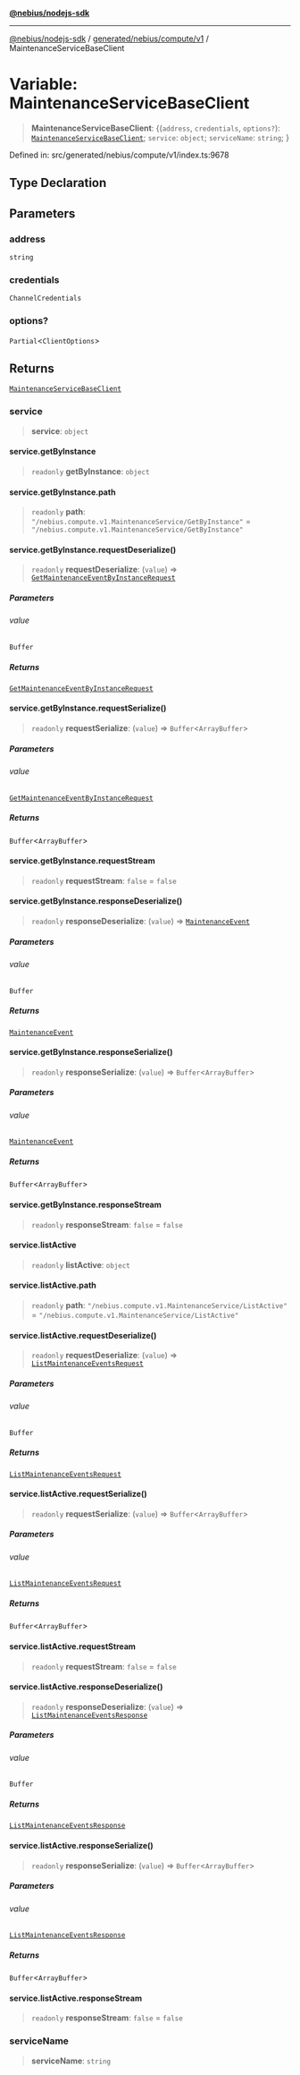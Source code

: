 [**@nebius/nodejs-sdk**](../../../../../README.md)

---

[@nebius/nodejs-sdk](../../../../../README.md) / [generated/nebius/compute/v1](../README.md) / MaintenanceServiceBaseClient

# Variable: MaintenanceServiceBaseClient

> **MaintenanceServiceBaseClient**: \{(`address`, `credentials`, `options?`): [`MaintenanceServiceBaseClient`](../interfaces/MaintenanceServiceBaseClient.md); `service`: `object`; `serviceName`: `string`; \}

Defined in: src/generated/nebius/compute/v1/index.ts:9678

## Type Declaration

## Parameters

### address

`string`

### credentials

`ChannelCredentials`

### options?

`Partial`\<`ClientOptions`\>

## Returns

[`MaintenanceServiceBaseClient`](../interfaces/MaintenanceServiceBaseClient.md)

### service

> **service**: `object`

#### service.getByInstance

> `readonly` **getByInstance**: `object`

#### service.getByInstance.path

> `readonly` **path**: `"/nebius.compute.v1.MaintenanceService/GetByInstance"` = `"/nebius.compute.v1.MaintenanceService/GetByInstance"`

#### service.getByInstance.requestDeserialize()

> `readonly` **requestDeserialize**: (`value`) => [`GetMaintenanceEventByInstanceRequest`](../interfaces/GetMaintenanceEventByInstanceRequest.md)

##### Parameters

###### value

`Buffer`

##### Returns

[`GetMaintenanceEventByInstanceRequest`](../interfaces/GetMaintenanceEventByInstanceRequest.md)

#### service.getByInstance.requestSerialize()

> `readonly` **requestSerialize**: (`value`) => `Buffer`\<`ArrayBuffer`\>

##### Parameters

###### value

[`GetMaintenanceEventByInstanceRequest`](../interfaces/GetMaintenanceEventByInstanceRequest.md)

##### Returns

`Buffer`\<`ArrayBuffer`\>

#### service.getByInstance.requestStream

> `readonly` **requestStream**: `false` = `false`

#### service.getByInstance.responseDeserialize()

> `readonly` **responseDeserialize**: (`value`) => [`MaintenanceEvent`](../interfaces/MaintenanceEvent.md)

##### Parameters

###### value

`Buffer`

##### Returns

[`MaintenanceEvent`](../interfaces/MaintenanceEvent.md)

#### service.getByInstance.responseSerialize()

> `readonly` **responseSerialize**: (`value`) => `Buffer`\<`ArrayBuffer`\>

##### Parameters

###### value

[`MaintenanceEvent`](../interfaces/MaintenanceEvent.md)

##### Returns

`Buffer`\<`ArrayBuffer`\>

#### service.getByInstance.responseStream

> `readonly` **responseStream**: `false` = `false`

#### service.listActive

> `readonly` **listActive**: `object`

#### service.listActive.path

> `readonly` **path**: `"/nebius.compute.v1.MaintenanceService/ListActive"` = `"/nebius.compute.v1.MaintenanceService/ListActive"`

#### service.listActive.requestDeserialize()

> `readonly` **requestDeserialize**: (`value`) => [`ListMaintenanceEventsRequest`](../interfaces/ListMaintenanceEventsRequest.md)

##### Parameters

###### value

`Buffer`

##### Returns

[`ListMaintenanceEventsRequest`](../interfaces/ListMaintenanceEventsRequest.md)

#### service.listActive.requestSerialize()

> `readonly` **requestSerialize**: (`value`) => `Buffer`\<`ArrayBuffer`\>

##### Parameters

###### value

[`ListMaintenanceEventsRequest`](../interfaces/ListMaintenanceEventsRequest.md)

##### Returns

`Buffer`\<`ArrayBuffer`\>

#### service.listActive.requestStream

> `readonly` **requestStream**: `false` = `false`

#### service.listActive.responseDeserialize()

> `readonly` **responseDeserialize**: (`value`) => [`ListMaintenanceEventsResponse`](../interfaces/ListMaintenanceEventsResponse.md)

##### Parameters

###### value

`Buffer`

##### Returns

[`ListMaintenanceEventsResponse`](../interfaces/ListMaintenanceEventsResponse.md)

#### service.listActive.responseSerialize()

> `readonly` **responseSerialize**: (`value`) => `Buffer`\<`ArrayBuffer`\>

##### Parameters

###### value

[`ListMaintenanceEventsResponse`](../interfaces/ListMaintenanceEventsResponse.md)

##### Returns

`Buffer`\<`ArrayBuffer`\>

#### service.listActive.responseStream

> `readonly` **responseStream**: `false` = `false`

### serviceName

> **serviceName**: `string`
